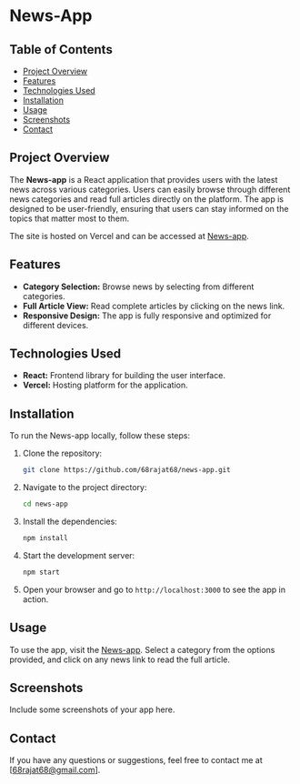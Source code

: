# News-App

## Table of Contents
- [Project Overview](#project-overview)
- [Features](#features)
- [Technologies Used](#technologies-used)
- [Installation](#installation)
- [Usage](#usage)
- [Screenshots](#screenshots)
- [Contact](#contact)

## Project Overview
The **News-app** is a React application that provides users with the latest news across various categories. Users can easily browse through different news categories and read full articles directly on the platform. The app is designed to be user-friendly, ensuring that users can stay informed on the topics that matter most to them.

The site is hosted on Vercel and can be accessed at [News-app](https://news-app-lac-five.vercel.app/).

## Features
- **Category Selection:** Browse news by selecting from different categories.
- **Full Article View:** Read complete articles by clicking on the news link.
- **Responsive Design:** The app is fully responsive and optimized for different devices.

## Technologies Used
- **React:** Frontend library for building the user interface.
- **Vercel:** Hosting platform for the application.

## Installation
To run the News-app locally, follow these steps:

1. Clone the repository:
    ```bash
    git clone https://github.com/68rajat68/news-app.git
    ```

2. Navigate to the project directory:
    ```bash
    cd news-app
    ```

3. Install the dependencies:
    ```bash
    npm install
    ```

4. Start the development server:
    ```bash
    npm start
    ```

5. Open your browser and go to `http://localhost:3000` to see the app in action.

## Usage
To use the app, visit the [News-app](https://news-app-lac-five.vercel.app/). Select a category from the options provided, and click on any news link to read the full article.


## Screenshots
Include some screenshots of your app here.


## Contact
If you have any questions or suggestions, feel free to contact me at [68rajat68@gmail.com].



